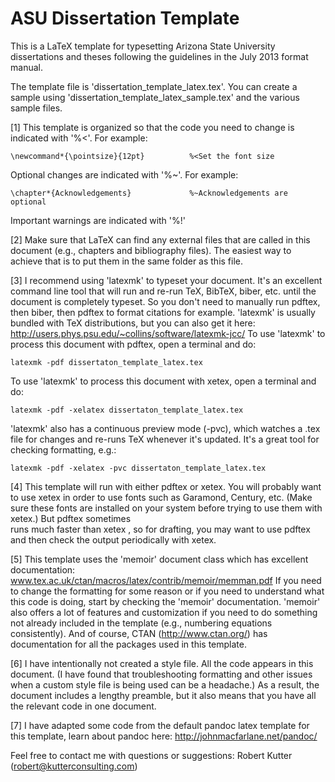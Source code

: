 ASU Dissertation Template
=========================

This is a LaTeX template for typesetting Arizona State University dissertations and theses 
following the guidelines in the July 2013 format manual. 

The template file is 'dissertation_template_latex.tex'. You can create a sample using 
'dissertation_template_latex_sample.tex' and the various sample files. 

[1] This template is organized so that the code you need to change is indicated 
with '%<'. For example: 

    \newcommand*{\pointsize}{12pt}          %<Set the font size

Optional changes are indicated with '%~'. For example: 

    \chapter*{Acknowledgements}             %~Acknowledgements are optional

Important warnings are indicated with '%!'  

[2] Make sure that LaTeX can find any external files that are called in this document 
(e.g., chapters and bibliography files). The easiest way to achieve that is to put them 
in the same folder as this file.

[3] I recommend using 'latexmk' to typeset your document. It's an excellent command line 
tool that will run and re-run TeX, BibTeX, biber, etc. until the document is completely
typeset. So you don't need to manually run pdftex, then biber, then pdftex to format
citations for example. 'latexmk' is usually bundled with TeX distributions, but you 
can also get it here: http://users.phys.psu.edu/~collins/software/latexmk-jcc/
To use 'latexmk' to process this document with pdftex, open a terminal and do: 

    latexmk -pdf dissertaton_template_latex.tex

To use 'latexmk' to process this document with xetex, open a terminal and do: 

    latexmk -pdf -xelatex dissertaton_template_latex.tex

'latexmk' also has a continuous preview mode (-pvc), which watches a .tex file for 
changes and re-runs TeX whenever it's updated. It's a great tool for checking 
formatting, e.g.: 

    latexmk -pdf -xelatex -pvc dissertaton_template_latex.tex

[4] This template will run with either pdftex or xetex. You will probably want to use
xetex in order to use fonts such as Garamond, Century, etc. (Make sure these fonts are 
installed on your system before trying to use them with xetex.) But pdftex sometimes  
runs much faster than xetex , so for drafting, you may want to use pdftex and then 
check the output periodically with xetex. 

[5] This template uses the 'memoir' document class which has excellent documentation: 
www.tex.ac.uk/ctan/macros/latex/contrib/memoir/memman.pdf
If you need to change the formatting for some reason or if you need to understand 
what this code is doing, start by checking the 'memoir' documentation. 'memoir' also 
offers a lot of features and customization if you need to do something not already
included in the template (e.g., numbering equations consistently). And of course, CTAN
(http://www.ctan.org/) has documentation for all the packages used in this template. 

[6] I have intentionally not created a style file. All the code appears in this 
document. (I have found that troubleshooting formatting and other issues when a custom
style file is being used can be a headache.) As a result, the document includes a 
lengthy preamble, but it also means that you have all the relevant code in one document.  

[7] I have adapted some code from the default pandoc latex template for this template,
learn about pandoc here: http://johnmacfarlane.net/pandoc/

Feel free to contact me with questions or suggestions: 
Robert Kutter (robert@kutterconsulting.com)